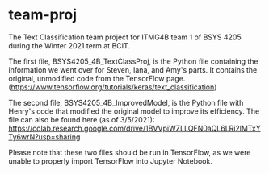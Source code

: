 # team-proj
The Text Classification team project for ITMG4B team 1 of BSYS 4205 during the Winter 2021 term at BCIT.

The first file, BSYS4205_4B_TextClassProj, is the Python file containing the information we went over for Steven, Iana, and Amy's parts. It contains the original, unmodified code from the TensorFlow page.(https://www.tensorflow.org/tutorials/keras/text_classification)

The second file, BSYS4205_4B_ImprovedModel, is the Python file with Henry's code that modified the original model to improve its efficiency. The file can also be found here (as of 3/5/2021): https://colab.research.google.com/drive/1BVVpiWZLLQFN0aQL6LRi2lMTxYTy6wrN?usp=sharing

Please note that these two files should be run in TensorFlow, as we were unable to properly import TensorFlow into Jupyter Notebook.
